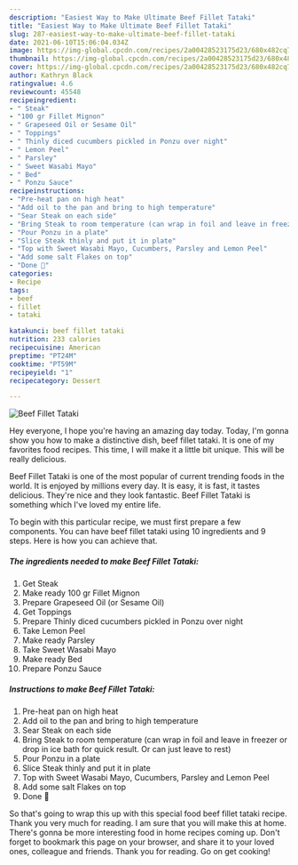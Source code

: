 ```yaml
---
description: "Easiest Way to Make Ultimate Beef Fillet Tataki"
title: "Easiest Way to Make Ultimate Beef Fillet Tataki"
slug: 287-easiest-way-to-make-ultimate-beef-fillet-tataki
date: 2021-06-10T15:06:04.034Z
image: https://img-global.cpcdn.com/recipes/2a00428523175d23/680x482cq70/beef-fillet-tataki-recipe-main-photo.jpg
thumbnail: https://img-global.cpcdn.com/recipes/2a00428523175d23/680x482cq70/beef-fillet-tataki-recipe-main-photo.jpg
cover: https://img-global.cpcdn.com/recipes/2a00428523175d23/680x482cq70/beef-fillet-tataki-recipe-main-photo.jpg
author: Kathryn Black
ratingvalue: 4.6
reviewcount: 45548
recipeingredient:
- " Steak"
- "100 gr Fillet Mignon"
- " Grapeseed Oil or Sesame Oil"
- " Toppings"
- " Thinly diced cucumbers pickled in Ponzu over night"
- " Lemon Peel"
- " Parsley"
- " Sweet Wasabi Mayo"
- " Bed"
- " Ponzu Sauce"
recipeinstructions:
- "Pre-heat pan on high heat"
- "Add oil to the pan and bring to high temperature"
- "Sear Steak on each side"
- "Bring Steak to room temperature (can wrap in foil and leave in freezer or drop in ice bath for quick result. Or can just leave to rest)"
- "Pour Ponzu in a plate"
- "Slice Steak thinly and put it in plate"
- "Top with Sweet Wasabi Mayo, Cucumbers, Parsley and Lemon Peel"
- "Add some salt Flakes on top"
- "Done 🤌"
categories:
- Recipe
tags:
- beef
- fillet
- tataki

katakunci: beef fillet tataki 
nutrition: 233 calories
recipecuisine: American
preptime: "PT24M"
cooktime: "PT59M"
recipeyield: "1"
recipecategory: Dessert

---
```



![Beef Fillet Tataki](https://img-global.cpcdn.com/recipes/2a00428523175d23/680x482cq70/beef-fillet-tataki-recipe-main-photo.jpg)

Hey everyone, I hope you're having an amazing day today. Today, I'm gonna show you how to make a distinctive dish, beef fillet tataki. It is one of my favorites food recipes. This time, I will make it a little bit unique. This will be really delicious.



Beef Fillet Tataki is one of the most popular of current trending foods in the world. It is enjoyed by millions every day. It is easy, it is fast, it tastes delicious. They're nice and they look fantastic. Beef Fillet Tataki is something which I've loved my entire life.


To begin with this particular recipe, we must first prepare a few components. You can have beef fillet tataki using 10 ingredients and 9 steps. Here is how you can achieve that.

<!--inarticleads1-->

##### The ingredients needed to make Beef Fillet Tataki:

1. Get  Steak
1. Make ready 100 gr Fillet Mignon
1. Prepare  Grapeseed Oil (or Sesame Oil)
1. Get  Toppings
1. Prepare  Thinly diced cucumbers pickled in Ponzu over night
1. Take  Lemon Peel
1. Make ready  Parsley
1. Take  Sweet Wasabi Mayo
1. Make ready  Bed
1. Prepare  Ponzu Sauce




<!--inarticleads2-->

##### Instructions to make Beef Fillet Tataki:

1. Pre-heat pan on high heat
1. Add oil to the pan and bring to high temperature
1. Sear Steak on each side
1. Bring Steak to room temperature (can wrap in foil and leave in freezer or drop in ice bath for quick result. Or can just leave to rest)
1. Pour Ponzu in a plate
1. Slice Steak thinly and put it in plate
1. Top with Sweet Wasabi Mayo, Cucumbers, Parsley and Lemon Peel
1. Add some salt Flakes on top
1. Done 🤌




So that's going to wrap this up with this special food beef fillet tataki recipe. Thank you very much for reading. I am sure that you will make this at home. There's gonna be more interesting food in home recipes coming up. Don't forget to bookmark this page on your browser, and share it to your loved ones, colleague and friends. Thank you for reading. Go on get cooking!
